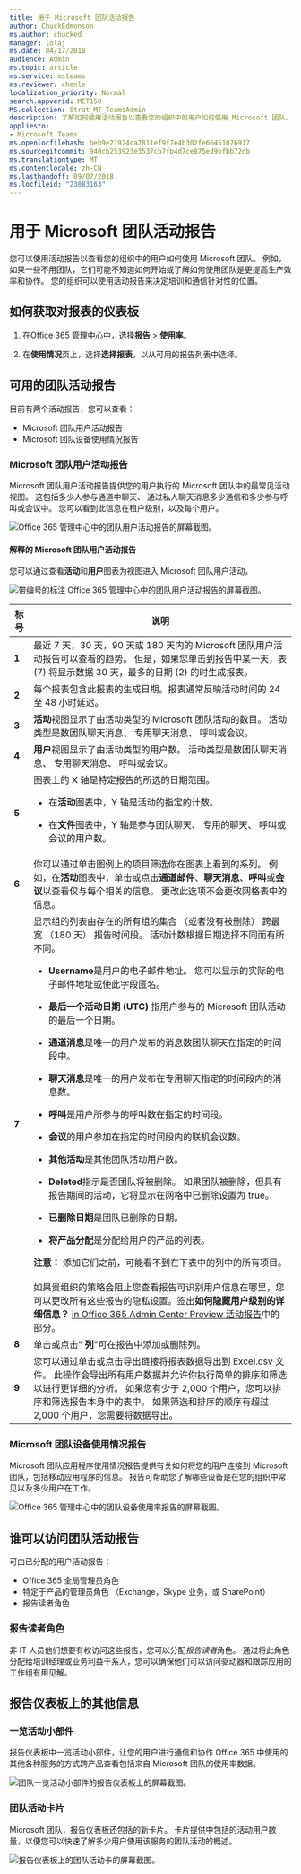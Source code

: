 ```yaml
---
title: 用于 Microsoft 团队活动报告
author: ChuckEdmonson
ms.author: chucked
manager: lolaj
ms.date: 04/17/2018
audience: Admin
ms.topic: article
ms.service: msteams
ms.reviewer: chenle
localization_priority: Normal
search.appverid: MET150
MS.collection: Strat_MT_TeamsAdmin
description: 了解如何使用活动报告以查看您的组织中的用户如何使用 Microsoft 团队。
appliesto:
- Microsoft Teams
ms.openlocfilehash: beb9e21924ca2811ef9f7e4b302fe66451076917
ms.sourcegitcommit: 940cb253923e3537cb7fb4d7ce875ed9bfbb72db
ms.translationtype: MT
ms.contentlocale: zh-CN
ms.lasthandoff: 09/07/2018
ms.locfileid: "23883163"
---
```

<a name="use-activity-reports-for-microsoft-teams"></a>用于 Microsoft 团队活动报告 
========================================

您可以使用活动报告以查看您的组织中的用户如何使用 Microsoft 团队。 例如，如果一些不用团队，它们可能不知道如何开始或了解如何使用团队是更提高生产效率和协作。 您的组织可以使用活动报告来决定培训和通信针对性的位置。

## <a name="how-to-get-to-the-reports-dashboard"></a>如何获取对报表的仪表板

1. 在[Office 365 管理中心](https://portal.office.com/adminportal/home)中，选择**报告** > **使用率**。
 
2. 在**使用情况**页上，选择**选择报表**，以从可用的报告列表中选择。 

## <a name="teams-activity-reports-that-are-available"></a>可用的团队活动报告

目前有两个活动报告，您可以查看：

- Microsoft 团队用户活动报告 
- Microsoft 团队设备使用情况报告 

### <a name="microsoft-teams-user-activity-report"></a>Microsoft 团队用户活动报告

Microsoft 团队用户活动报告提供您的用户执行的 Microsoft 团队中的最常见活动视图。 这包括多少人参与通道中聊天、 通过私人聊天消息多少通信和多少参与呼叫或会议中。 您可以看到此信息在租户级别，以及每个用户。

![Office 365 管理中心中的团队用户活动报告的屏幕截图。](media/teams-user-activity-report.png)

#### <a name="interpret-the-microsoft-teams-user-activity-report"></a>解释的 Microsoft 团队用户活动报告

您可以通过查看**活动**和**用户**图表为视图进入 Microsoft 团队用户活动。

![带编号的标注 Office 365 管理中心中的团队用户活动报告的屏幕截图。](media/teams-user-activity-report-with-callouts.png)

|标号 |说明  |
|--------|-------------|
|**1**   |最近 7 天，30 天，90 天或 180 天内的 Microsoft 团队用户活动报告可以查看的趋势。 但是，如果您单击到报告中某一天，表 (7) 将显示数据 30 天，最多的日期 (2) 的时生成报表。 |
|**2**   |每个报表包含此报表的生成日期。报表通常反映活动时间的 24 至 48 小时延迟。 |
|**3**   |**活动**视图显示了由活动类型的 Microsoft 团队活动的数目。 活动类型是数团队聊天消息、 专用聊天消息、 呼叫或会议。 |
|**4**   |**用户**视图显示了由活动类型的用户数。 活动类型是数团队聊天消息、 专用聊天消息、 呼叫或会议。 |
|**5**   |图表上的 X 轴是特定报告的所选的日期范围。 <ul><li>在**活动**图表中，Y 轴是活动的指定的计数。</ul></li> <ul><li>在**文件**图表中，Y 轴是参与团队聊天、 专用的聊天、 呼叫或会议的用户数。</ul></li> |
|**6**   |你可以通过单击图例上的项目筛选你在图表上看到的系列。 例如，在**活动**图表中，单击或点击**通道邮件**、**聊天消息**、**呼叫**或**会议**以查看仅与每个相关的信息。 更改此选项不会更改网格表中的信息。 |
|**7**   |显示组的列表由存在的所有组的集合 （或者没有被删除） 跨最宽 （180 天） 报告时间段。  活动计数根据日期选择不同而有所不同。 <ul><li>**Username**是用户的电子邮件地址。 您可以显示的实际的电子邮件地址或使此字段匿名。</ul></li> <ul><li>**最后一个活动日期 (UTC)** 指用户参与的 Microsoft 团队活动的最后一个日期。</ul></li> <ul><li>**通道消息**是唯一的用户发布的消息数团队聊天在指定的时间段中。</ul></li> <ul><li>**聊天消息**是唯一的用户发布在专用聊天指定的时间段内的消息数。</ul></li> <ul><li>**呼叫**是用户所参与的呼叫数在指定的时间段。</ul></li> <ul><li>**会议**的用户参加在指定的时间段内的联机会议数。</ul></li> <ul><li>**其他活动**是其他团队活动用户数。</ul></li> <ul><li>**Deleted**指示是否团队将被删除。 如果团队被删除，但具有报告期间的活动，它将显示在网格中已删除设置为 true。</ul></li> <ul><li>**已删除日期**是团队已删除的日期。</ul></li> <ul><li>**将产品分配**是分配给用户的产品的列表。</ul></li> <ui>**注意：** 添加它们之前，可能看不到在下表中的列中的所有项目。 </ul><br><br> <ui>如果贵组织的策略会阻止您查看报告可识别用户信息在哪里，您可以更改所有这些报告的隐私设置。签出**如何隐藏用户级别的详细信息？** [in Office 365 Admin Center Preview 活动报告](https://support.office.com/article/activity-reports-in-the-office-365-admin-center-0d6dfb17-8582-4172-a9a9-aed798150263)中的部分。</ui> |
|**8**   |单击或点击" **列**"可在报告中添加或删除列。 |
|**9**   |您可以通过单击或点击导出链接将报表数据导出到 Excel.csv 文件。 此操作会导出所有用户数据并允许你执行简单的排序和筛选以进行更详细的分析。 如果您有少于 2,000 个用户，您可以排序和筛选报告本身中的表中。 如果筛选和排序的顺序有超过 2,000 个用户，您需要将数据导出。 |

### <a name="microsoft-teams-device-usage-report"></a>Microsoft 团队设备使用情况报告

Microsoft 团队应用程序使用情况报告提供有关如何将您的用户连接到 Microsoft 团队，包括移动应用程序的信息。 报告可帮助您了解哪些设备是在您的组织中常见以及多少用户在工作。

![Office 365 管理中心中的团队设备使用率报告的屏幕截图。](media/teams-device-usage-report.png)

## <a name="who-can-access-the-teams-activity-reports"></a>谁可以访问团队活动报告

可由已分配的用户活动报告：

- Office 365 全局管理员角色
- 特定于产品的管理员角色 （Exchange，Skype 业务，或 SharePoint）
- 报告读者角色

### <a name="reports-reader-role"></a>报告读者角色

非 IT 人员他们想要有权访问这些报告，您可以分配*报告读者*角色。 通过将此角色分配给培训经理或业务利益干系人，您可以确保他们可以访问驱动器和跟踪应用的工作组有用见解。

## <a name="other-information-on-the-reports-dashboard"></a>报告仪表板上的其他信息

### <a name="at-a-glance-activity-widget"></a>一览活动小部件

报告仪表板中一览活动小部件，让您的用户进行通信和协作 Office 365 中使用的其他各种服务的方式跨产品查看包括来自 Microsoft 团队的使用率数据。

![团队一览活动小部件的报告仪表板上的屏幕截图。](media/at-a-glance-activity-widget.png)

### <a name="teams-activity-card"></a>团队活动卡片

Microsoft 团队，报告仪表板还包括的新卡片。 卡片提供中包括的活动用户数量，以便您可以快速了解多少用户使用该服务的团队活动的概述。

![报告仪表板上的团队活动卡的屏幕截图。](media/teams-activity-card.png)
